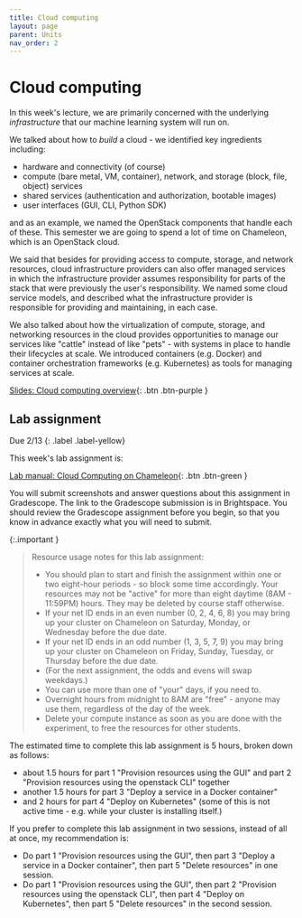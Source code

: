 ```yaml
--- 
title: Cloud computing
layout: page
parent: Units
nav_order: 2
---
```


# Cloud computing

In this week's lecture, we are primarily concerned with the underlying *infrastructure* that our machine learning system will run on.

We talked about how to *build* a cloud - we identified key ingredients including:

* hardware and connectivity (of course)
* compute (bare metal, VM, container), network, and storage (block, file, object) services
* shared services (authentication and authorization, bootable images)
* user interfaces (GUI, CLI, Python SDK)

and as an example, we named the OpenStack components that handle each of these. This semester we are going to spend a lot of time on Chameleon, which is an OpenStack cloud.

We said that besides for providing access to compute, storage, and network resources, cloud infrastructure providers can also offer managed services in which the infrastructure provider assumes responsibility for parts of the stack that were previously the user's responsibility. We named some cloud service models, and described what the infrastructure provider is responsible for providing and maintaining, in each case.

We also talked about how the virtualization of compute, storage, and networking resources in the cloud provides opportunities to manage our services like "cattle" instead of like "pets" - with systems in place to handle their lifecycles at scale. We introduced containers (e.g. Docker) and container orchestration frameworks (e.g. Kubernetes) as tools for managing services at scale.


[Slides: Cloud computing overview](https://link.excalidraw.com/p/readonly/4lOcDZjTOcR0AUTrMck9){: .btn .btn-purple }


## Lab assignment

Due 2/13
{: .label .label-yellow}

This week's lab assignment is:

[Lab manual: Cloud Computing on Chameleon](https://teaching-on-testbeds.github.io/cloud-chi/){: .btn .btn-green }

You will submit screenshots and answer questions about this assignment in Gradescope. The link to the Gradescope submission is in Brightspace. You should review the Gradescope assignment before you begin, so that you know in advance exactly what you will need to submit.


{:.important }
> Resource usage notes for this lab assignment:
> 
> * You should plan to start and finish the assignment within one or two eight-hour periods - so block some time accordingly. Your resources may not be "active" for more than eight daytime (8AM - 11:59PM) hours. They may be deleted by course staff otherwise.
> * If your net ID ends in an even number (0, 2, 4, 6, 8) you may bring up your cluster on Chameleon on Saturday, Monday, or Wednesday before the due date. 
> * If your net ID ends in an odd number (1, 3, 5, 7, 9) you may bring up your cluster on Chameleon on Friday, Sunday, Tuesday, or Thursday before the due date.  
> * (For the next assignment, the odds and evens will swap weekdays.)
> * You can use more than one of "your" days, if you need to.
> * Overnight hours from midnight to 8AM are "free" - anyone may use them, regardless of the day of the week.
> * Delete your compute instance as soon as you are done with the experiment, to free the resources for other students.


The estimated time to complete this lab assignment is 5 hours, broken down as follows:

* about 1.5 hours for part 1 "Provision resources using the GUI" and part 2 "Provision resources using the openstack CLI" together
* another 1.5 hours for part 3  "Deploy a service in a Docker container"
* and 2 hours for part 4  "Deploy on Kubernetes" (some of this is not active time - e.g. while your cluster is installing itself.)

If you prefer to complete this lab assignment in two sessions, instead of all at once, my recommendation is:

* Do part 1 "Provision resources using the GUI", then part 3 "Deploy a service in a Docker container", then part 5 "Delete resources" in one session. 
* Do part 1 "Provision resources using the GUI", then part 2 "Provision resources using the openstack CLI", then part 4 "Deploy on Kubernetes", then part 5 "Delete resources" in the second session.
